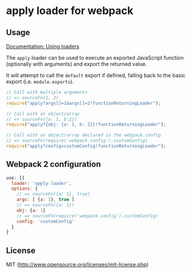 # apply loader for webpack

## Usage

[Documentation: Using loaders](http://webpack.github.io/docs/using-loaders.html)

The `apply` loader can be used to execute an exported JavaScript function (optionally with arguments) and export the returned value.

It will attempt to call the `default` export if defined, falling back to the basic export (i.e. `module.exports`).

``` javascript
// Call with multiple arguments
// => sourceFn(1, 2)
require("apply?args[]=1&args[]=2!functionReturningLoader");

// Call with an object/array
// => sourceFn({a: 1, b:2})
require("apply?{obj: {a: 1, b: 2}}!functionReturningLoader");

// Call with an object/array declared in the webpack.config
// => sourceFn(require('webpack.config').customConfig)
require("apply?config=customConfig!functionReturningLoader");
```

## Webpack 2 configuration

``` javascript
use: [{
  loader: 'apply-loader',
  options: {
    // => sourceFn({a: 1}, true)
    args: [ {a: 1}, true ]
    // => sourceFn({a: 1})
    obj: {a: 1}
    // => sourceFn(require('webpack.config').customConfig)
    config: 'customConfig'
  }
}
```

## License

MIT (http://www.opensource.org/licenses/mit-license.php)
